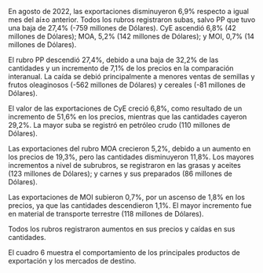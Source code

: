 En agosto de 2022, las exportaciones disminuyeron 6,9% respecto a igual mes del aí±o anterior. Todos los rubros registraron subas, salvo PP que tuvo una baja de 27,4% (-759 millones de Dólares). CyE ascendió 6,8% (42 millones de Dólares); MOA, 5,2% (142 millones de Dólares); y MOI, 0,7% (14 millones de Dólares).

El rubro PP descendió 27,4%, debido a una baja de 32,2% de las cantidades y un incremento de 7,1% de los precios en la comparación interanual. La caí­da se debió principalmente a menores ventas de semillas y frutos oleaginosos (-562 millones de Dólares) y cereales (-81 millones de Dólares).

El valor de las exportaciones de CyE creció 6,8%, como resultado de un incremento de 51,6% en los precios, mientras que las cantidades cayeron 29,2%. La mayor suba se registró en petróleo crudo (110 millones de Dólares).

Las exportaciones del rubro MOA crecieron 5,2%, debido a un aumento en los precios de 19,3%, pero las cantidades disminuyeron 11,8%. Los mayores incrementos a nivel de subrubros, se registraron en las grasas y aceites (123 millones de Dólares); y carnes y sus preparados (86 millones de Dólares).

Las exportaciones de MOI subieron 0,7%, por un ascenso de 1,8% en los precios, ya que las cantidades descendieron 1,1%. El mayor incremento fue en material de transporte terrestre (118 millones de Dólares).

Todos los rubros registraron aumentos en sus precios y caí­das en sus cantidades.

El cuadro 6 muestra el comportamiento de los principales productos de exportación y los mercados de
destino.